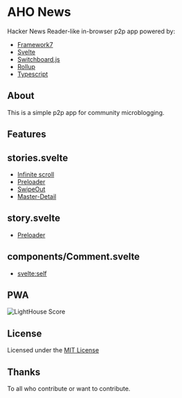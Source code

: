 AHO News
===========

Hacker News Reader-like in-browser p2p app powered by:

 - [Framework7](https://github.com/nolimits4web/Framework7)
 - [Svelte](https://svelte.dev/)
 - [Switchboard.js](https://github.com/shadowmoose/switchboard.js)
 - [Rollup](https://rollupjs.org)
 - [Typescript](https://www.typescriptlang.org)

About
-----
This is a simple p2p app for community microblogging.

Features
--------

## stories.svelte

- [Infinite scroll](https://framework7.io/svelte/page.html#infinite-scroll)
- [Preloader](https://framework7.io/svelte/preloader.html)
- [SwipeOut](https://framework7.io/svelte/swipeout.html)
- [Master-Detail](https://framework7.io/docs/view.html#master-detail)

## story.svelte

- [Preloader](https://framework7.io/svelte/preloader.html)

## components/Comment.svelte

- [svelte:self](https://svelte.dev/docs#svelte_self)

PWA
---

![LightHouse Score](https://github.com/ra-in-bow-dev/aho-news/raw/master/lighthouse-pwa-score.png)

License
-------

Licensed under the [MIT License](https://github.com/ra-in-bow-dev/aho-news/raw/master/LICENSE)

Thanks
------

To all who contribute or want to contribute.
